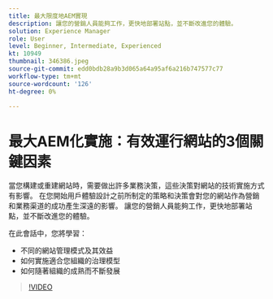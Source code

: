 ```yaml
---
title: 最大限度地AEM實現
description: 讓您的營銷人員能夠工作，更快地部署站點，並不斷改進您的體驗。
solution: Experience Manager
role: User
level: Beginner, Intermediate, Experienced
kt: 10949
thumbnail: 346386.jpeg
source-git-commit: edd0bdb28a9b3d065a64a95af6a216b747577c77
workflow-type: tm+mt
source-wordcount: '126'
ht-degree: 0%

---
```


# 最大AEM化實施：有效運行網站的3個關鍵因素

當您構建或重建網站時，需要做出許多業務決策，這些決策對網站的技術實施方式有影響。 在您開始用戶體驗設計之前所制定的策略和決策會對您的網站作為營銷和業務渠道的成功產生深遠的影響。  讓您的營銷人員能夠工作，更快地部署站點，並不斷改進您的體驗。

在此會話中，您將學習：

* 不同的網站管理模式及其效益
* 如何實施適合您組織的治理模型
* 如何隨著組織的成熟而不斷發展

>[!VIDEO](https://video.tv.adobe.com/v/346386/?quality=12&learn=on)
